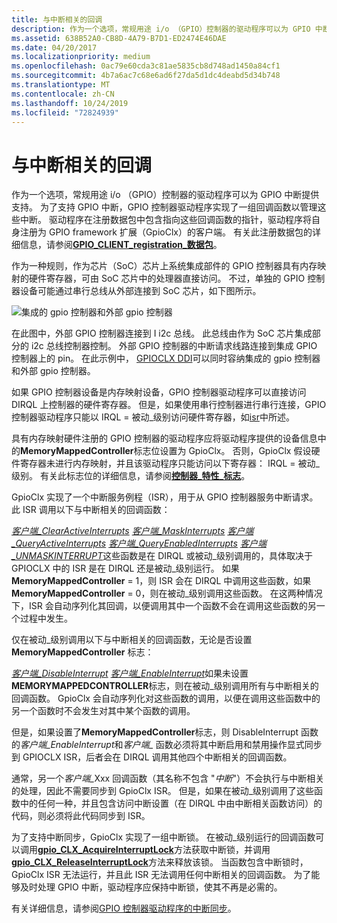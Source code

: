 ```yaml
---
title: 与中断相关的回调
description: 作为一个选项，常规用途 i/o （GPIO）控制器的驱动程序可以为 GPIO 中断提供支持。
ms.assetid: 638B52A0-CB8D-4A79-B7D1-ED2474E46DAE
ms.date: 04/20/2017
ms.localizationpriority: medium
ms.openlocfilehash: 0ac79e60cda3c81ae5835cb8d748ad1450a84cf1
ms.sourcegitcommit: 4b7a6ac7c68e6ad6f27da5d1dc4deabd5d34b748
ms.translationtype: MT
ms.contentlocale: zh-CN
ms.lasthandoff: 10/24/2019
ms.locfileid: "72824939"
---
```

# <a name="interrupt-related-callbacks"></a>与中断相关的回调


作为一个选项，常规用途 i/o （GPIO）控制器的驱动程序可以为 GPIO 中断提供支持。 为了支持 GPIO 中断，GPIO 控制器驱动程序实现了一组回调函数以管理这些中断。 驱动程序在注册数据包中包含指向这些回调函数的指针，驱动程序将自身注册为 GPIO framework 扩展（GpioClx）的客户端。 有关此注册数据包的详细信息，请参阅[**GPIO\_CLIENT\_registration\_数据包**](https://docs.microsoft.com/windows-hardware/drivers/ddi/gpioclx/ns-gpioclx-_gpio_client_registration_packet)。

作为一种规则，作为芯片（SoC）芯片上系统集成部件的 GPIO 控制器具有内存映射的硬件寄存器，可由 SoC 芯片中的处理器直接访问。 不过，单独的 GPIO 控制器设备可能通过串行总线从外部连接到 SoC 芯片，如下图所示。

![集成的 gpio 控制器和外部 gpio 控制器](images/gpioconnects.png)

在此图中，外部 GPIO 控制器连接到 I i2c 总线。 此总线由作为 SoC 芯片集成部分的 i2c 总线控制器控制。 外部 GPIO 控制器的中断请求线路连接到集成 GPIO 控制器上的 pin。 在此示例中， [GPIOCLX DDI](https://docs.microsoft.com/windows-hardware/drivers/gpio/gpioclx-ddi)可以同时容纳集成的 gpio 控制器和外部 gpio 控制器。

如果 GPIO 控制器设备是内存映射设备，GPIO 控制器驱动程序可以直接访问 DIRQL 上控制器的硬件寄存器。 但是，如果使用串行控制器进行串行连接，GPIO 控制器驱动程序只能以 IRQL = 被动\_级别访问硬件寄存器，如[isr](https://docs.microsoft.com/windows-hardware/drivers/gpio/passive-level-isrs)中所述。

具有内存映射硬件注册的 GPIO 控制器的驱动程序应将驱动程序提供的设备信息中的**MemoryMappedController**标志位设置为 GpioClx。 否则，GpioClx 假设硬件寄存器未进行内存映射，并且该驱动程序只能访问以下寄存器： IRQL = 被动\_级别。 有关此标志位的详细信息，请参阅[**控制器\_特性\_标志**](https://docs.microsoft.com/windows-hardware/drivers/ddi/gpioclx/ns-gpioclx-_controller_attribute_flags)。

GpioClx 实现了一个中断服务例程（ISR），用于从 GPIO 控制器服务中断请求。 此 ISR 调用以下与中断相关的回调函数：

[*客户端\_ClearActiveInterrupts*](https://docs.microsoft.com/windows-hardware/drivers/ddi/gpioclx/nc-gpioclx-gpio_client_clear_active_interrupts)
[*客户端\_MaskInterrupts*](https://docs.microsoft.com/windows-hardware/drivers/ddi/gpioclx/nc-gpioclx-gpio_client_mask_interrupts)
[*客户端\_QueryActiveInterrupts*](https://docs.microsoft.com/windows-hardware/drivers/ddi/gpioclx/nc-gpioclx-gpio_client_query_active_interrupts)
[*客户端\_QueryEnabledInterrupts*](https://docs.microsoft.com/windows-hardware/drivers/ddi/gpioclx/nc-gpioclx-gpio_client_query_enabled_interrupts)
[*客户端\_UNMASKINTERRUPT*](https://docs.microsoft.com/windows-hardware/drivers/ddi/gpioclx/nc-gpioclx-gpio_client_unmask_interrupt)这些函数是在 DIRQL 或被动\_级别调用的，具体取决于 GPIOCLX 中的 ISR 是在 DIRQL 还是被动\_级别运行。 如果**MemoryMappedController** = 1，则 ISR 会在 DIRQL 中调用这些函数，如果**MemoryMappedController** = 0，则在被动\_级别调用这些函数。 在这两种情况下，ISR 会自动序列化其回调，以便调用其中一个函数不会在调用这些函数的另一个过程中发生。

仅在被动\_级别调用以下与中断相关的回调函数，无论是否设置**MemoryMappedController** 标志：

[*客户端\_DisableInterrupt*](https://docs.microsoft.com/windows-hardware/drivers/ddi/gpioclx/nc-gpioclx-gpio_client_disable_interrupt)
[*客户端\_EnableInterrupt*](https://docs.microsoft.com/windows-hardware/drivers/ddi/gpioclx/nc-gpioclx-gpio_client_enable_interrupt)如果未设置**MEMORYMAPPEDCONTROLLER**标志，则在被动\_级别调用所有与中断相关的回调函数。 GpioClx 会自动序列化对这些函数的调用，以便在调用这些函数中的另一个函数时不会发生对其中某个函数的调用。

但是，如果设置了**MemoryMappedController**标志，则 DisableInterrupt 函数的*客户端\_EnableInterrupt*和*客户端\_* 函数必须将其中断启用和禁用操作显式同步到 GPIOCLX ISR，后者会在 DIRQL 调用其他四个中断相关的回调函数。

通常，另一个<em>客户端\_</em>Xxx 回调函数（其名称不包含 "*中断*"）不会执行与中断相关的处理，因此不需要同步到 GpioClx ISR。 但是，如果在被动\_级别调用了这些函数中的任何一种，并且包含访问中断设置（在 DIRQL 中由中断相关函数访问）的代码，则必须将此代码同步到 ISR。

为了支持中断同步，GpioClx 实现了一组中断锁。 在被动\_级别运行的回调函数可以调用[**gpio\_CLX\_AcquireInterruptLock**](https://docs.microsoft.com/windows-hardware/drivers/ddi/gpioclx/nf-gpioclx-gpio_clx_acquireinterruptlock)方法获取中断锁，并调用[**gpio\_CLX\_ReleaseInterruptLock**](https://docs.microsoft.com/windows-hardware/drivers/ddi/gpioclx/nf-gpioclx-gpio_clx_releaseinterruptlock)方法来释放该锁。 当函数包含中断锁时，GpioClx ISR 无法运行，并且此 ISR 无法调用任何中断相关的回调函数。 为了能够及时处理 GPIO 中断，驱动程序应保持中断锁，使其不再是必需的。

有关详细信息，请参阅[GPIO 控制器驱动程序的中断同步](https://docs.microsoft.com/windows-hardware/drivers/gpio/interrupt-synchronization-for-gpio-controller-drivers)。

 

 




